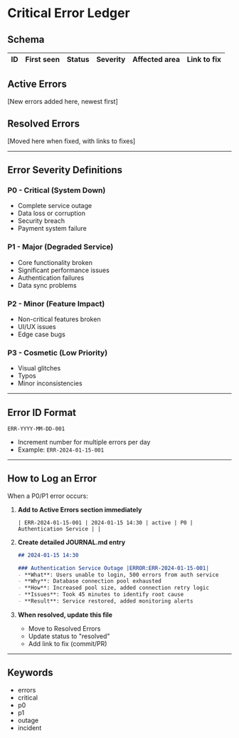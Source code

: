 # Critical Error Ledger <!-- auto-maintained -->

## Schema
| ID | First seen | Status | Severity | Affected area | Link to fix |
|----|------------|--------|----------|---------------|-------------|

## Active Errors
[New errors added here, newest first]

## Resolved Errors
[Moved here when fixed, with links to fixes]

---

## Error Severity Definitions

### P0 - Critical (System Down)
- Complete service outage
- Data loss or corruption
- Security breach
- Payment system failure

### P1 - Major (Degraded Service)
- Core functionality broken
- Significant performance issues
- Authentication failures
- Data sync problems

### P2 - Minor (Feature Impact)
- Non-critical features broken
- UI/UX issues
- Edge case bugs

### P3 - Cosmetic (Low Priority)
- Visual glitches
- Typos
- Minor inconsistencies

---

## Error ID Format
`ERR-YYYY-MM-DD-001`
- Increment number for multiple errors per day
- Example: `ERR-2024-01-15-001`

---

## How to Log an Error

When a P0/P1 error occurs:

1. **Add to Active Errors section immediately**
   ```
   | ERR-2024-01-15-001 | 2024-01-15 14:30 | active | P0 | Authentication Service | |
   ```

2. **Create detailed JOURNAL.md entry**
   ```markdown
   ## 2024-01-15 14:30

   ### Authentication Service Outage |ERROR:ERR-2024-01-15-001|
   - **What**: Users unable to login, 500 errors from auth service
   - **Why**: Database connection pool exhausted
   - **How**: Increased pool size, added connection retry logic
   - **Issues**: Took 45 minutes to identify root cause
   - **Result**: Service restored, added monitoring alerts
   ```

3. **When resolved, update this file**
   - Move to Resolved Errors
   - Update status to "resolved"
   - Add link to fix (commit/PR)

---

## Keywords <!-- #keywords -->
- errors
- critical
- p0
- p1
- outage
- incident
